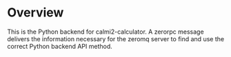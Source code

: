 # Overview
This is the Python backend for calmi2-calculator. A zerorpc message delivers the information necessary for the zeromq server to find and use the correct Python backend API method. 
